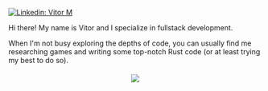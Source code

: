 
[![Linkedin: Vitor M](https://img.shields.io/badge/-Vitor%20M-blue?style=flat-square&logo=Linkedin&logoColor=white&link=https://www.linkedin.com/in/vhmoreno/)](https://www.linkedin.com/in/vhmoreno/)


Hi there! My name is Vitor and I specialize in fullstack development.


When I'm not busy exploring the depths of code, you can usually find me researching games and writing some top-notch Rust code (or at least trying my best to do so). 




<div style ="margin-top: 20px; text-align: center;">
<a href="https://github.com/anuraghazra/github-readme-stats#top-languages-card">
  <img align="center" src="https://github-readme-stats.vercel.app/api/top-langs/?username=hanar3&theme=tokyonight&layout=compact" />
</a>  
